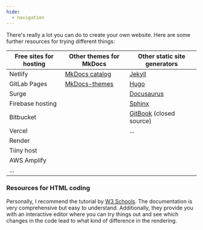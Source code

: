 ```yaml
---
hide:
  - navigation
---
```


There's really a lot you can do to create your own website. Here are some further resources for trying different things:


| **Free sites for hosting** | **Other themes for MkDocs**  | **Other static site generators**  |
| -------------------------- | ---------------------------- |-----------------------------------|
| Netlify                    | [MkDocs catalog]             | [Jekyll]    | 
| GitLab Pages               | [MkDocs-themes]              | [Hugo]     |
| Surge                      |                              | [Docusaurus]     |
| Firebase hosting           |                              | [Sphinx]    |
| Bitbucket                  |                              | [GitBook] (closed source)    |
| Vercel                     |                              | ...    |
| Render                     |                              |      |
| Tiiny host                 |                              |      |
| AWS Amplify                |                              |     |
| ...               |                              |     |


### Resources for HTML coding

Personally, I recommend the tutorial by [W3 Schools]. The documentation is very comprehensive but easy to understand. Additionally, they provide you with an interactive editor where you can try things out and see which changes in the code lead to what kind of difference in the rendering. 

[MkDocs catalog]: https://github.com/mkdocs/catalog
[MkDocs-themes]: https://github.com/mkdocs/mkdocs/wiki/MkDocs-Themes
[Docusaurus]: https://docusaurus.io/
[Jekyll]: https://jekyllrb.com/
[Sphinx]: https://www.sphinx-doc.org/en/master/
[GitBook]: https://www.gitbook.com/
[Hugo]: https://gohugo.io/
[W3 Schools]: https://www.w3schools.com/html/default.asp
